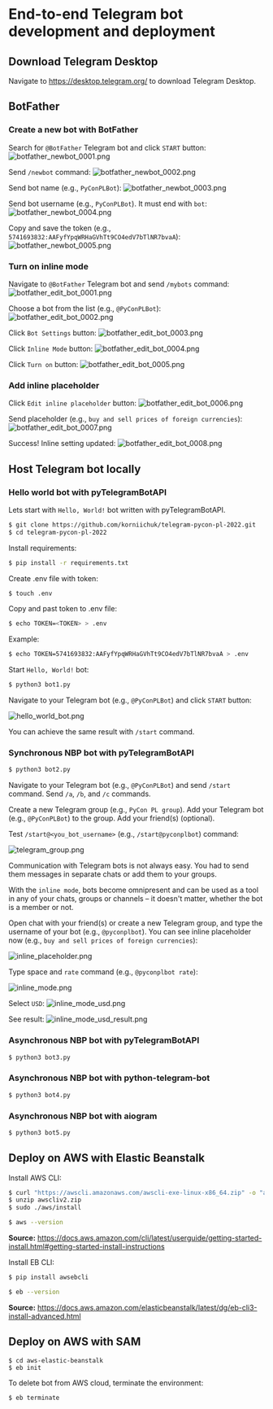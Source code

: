 # End-to-end Telegram bot development and deployment

## Download Telegram Desktop
Navigate to https://desktop.telegram.org/ to download Telegram Desktop.

## BotFather
### Create a new bot with BotFather
Search for `@BotFather` Telegram bot and click `START` button:
![botfather_newbot_0001.png](img/botfather_newbot_0001.png "BotFather. Start")

Send `/newbot` command:
![botfather_newbot_0002.png](img/botfather_newbot_0002.png "BotFather. '/newbot' command")

Send bot name (e.g., `PyConPLBot`):
![botfather_newbot_0003.png](img/botfather_newbot_0003.png "BotFather. Name")

Send bot username (e.g., `PyConPLBot`). It must end with `bot`:
![botfather_newbot_0004.png](img/botfather_newbot_0004.png "BotFather. Username")

Copy and save the token (e.g., `5741693832:AAFyfYpqWRHaGVhTt9CO4edV7bTlNR7bvaA`):
![botfather_newbot_0005.png](img/botfather_newbot_0005.png "BotFather. Token")

### Turn on inline mode
Navigate to `@BotFather` Telegram bot and send `/mybots` command:
![botfather_edit_bot_0001.png](img/botfather_edit_bot_0001.png "BotFather. '/mybots' command")

Choose a bot from the list (e.g., `@PyConPLBot`):
![botfather_edit_bot_0002.png](img/botfather_edit_bot_0002.png "BotFather. Choose a bot")

Click `Bot Settings` button:
![botfather_edit_bot_0003.png](img/botfather_edit_bot_0003.png "BotFather. Bot Settings")

Click `Inline Mode` button:
![botfather_edit_bot_0004.png](img/botfather_edit_bot_0004.png "BotFather. Inline Mode")

Click `Turn on` button:
![botfather_edit_bot_0005.png](img/botfather_edit_bot_0005.png "BotFather. Turn on")

### Add inline placeholder
Click `Edit inline placeholder` button:
![botfather_edit_bot_0006.png](img/botfather_edit_bot_0006.png "BotFather. Edit inline placeholder")

Send placeholder (e.g., `buy and sell prices of foreign currencies`):
![botfather_edit_bot_0007.png](img/botfather_edit_bot_0007.png "BotFather. Send placeholder")

Success! Inline setting updated:
![botfather_edit_bot_0008.png](img/botfather_edit_bot_0008.png "BotFather. Success")

## Host Telegram bot locally
### Hello world bot with pyTelegramBotAPI
Lets start with `Hello, World!` bot written with pyTelegramBotAPI.
```sh
$ git clone https://github.com/korniichuk/telegram-pycon-pl-2022.git
$ cd telegram-pycon-pl-2022
```

Install requirements:
```sh
$ pip install -r requirements.txt
```

Create .env file with token:
```sh
$ touch .env
```

Copy and past token to .env file:
```sh
$ echo TOKEN=<TOKEN> > .env

```

Example:
```sh
$ echo TOKEN=5741693832:AAFyfYpqWRHaGVhTt9CO4edV7bTlNR7bvaA > .env
```

Start `Hello, World!` bot:
```sh
$ python3 bot1.py
```

Navigate to your Telegram bot (e.g., `@PyConPLBot`) and click `START` button:

![hello_world_bot.png](img/hello_world_bot.png "'Hello, World!' bot")

You can achieve the same result with `/start` command.

### Synchronous NBP bot with pyTelegramBotAPI
```sh
$ python3 bot2.py
```
Navigate to your Telegram bot (e.g., `@PyConPLBot`) and send `/start` command.
Send `/a`, `/b`, and `/c` commands.

Create a new Telegram group (e.g., `PyCon PL group`).
Add your Telegram bot (e.g., `@PyConPLBot`) to the group.
Add your friend(s) (optional).

Test `/start@<you_bot_username>` (e.g., `/start@pyconplbot`) command:

![telegram_group.png](img/telegram_group.png "Telegram group")

Communication with Telegram bots is not always easy.
You had to send them messages in separate chats or add them to your groups.

With the `inline mode`, bots become omnipresent and can be used as a tool in any of your chats, groups or channels – it doesn't matter, whether the bot is a member or not.

Open chat with your friend(s) or create a new Telegram group, and type the username of your bot (e.g., `@pyconplbot`).
You can see inline placeholder now (e.g., `buy and sell prices of foreign currencies`):

![inline_placeholder.png](img/inline_placeholder.png "Inline mode. Placeholder")

Type space and `rate` command (e.g., `@pyconplbot rate`):

![inline_mode.png](img/inline_mode.png "Inline mode. 'rate' command")

Select `USD`:
![inline_mode_usd.png](img/inline_mode_usd.png "Inline mode. 'rate' command. USD")

See result:
![inline_mode_usd_result.png](img/inline_mode_usd_result.png "Inline mode. 'rate' command. USD. Result")


### Asynchronous NBP bot with pyTelegramBotAPI
```sh
$ python3 bot3.py
```

### Asynchronous NBP bot with python-telegram-bot
```sh
$ python3 bot4.py
```

### Asynchronous NBP bot with aiogram
```sh
$ python3 bot5.py
```

## Deploy on AWS with Elastic Beanstalk
Install AWS CLI:
```sh
$ curl "https://awscli.amazonaws.com/awscli-exe-linux-x86_64.zip" -o "awscliv2.zip"
$ unzip awscliv2.zip
$ sudo ./aws/install

$ aws --version
```

**Source:** https://docs.aws.amazon.com/cli/latest/userguide/getting-started-install.html#getting-started-install-instructions

Install EB CLI:
```sh
$ pip install awsebcli

$ eb --version
```

**Source:** https://docs.aws.amazon.com/elasticbeanstalk/latest/dg/eb-cli3-install-advanced.html

## Deploy on AWS with SAM
```ssh
$ cd aws-elastic-beanstalk
$ eb init
```

To delete bot from AWS cloud, terminate the environment:
```ssh
$ eb terminate
```
